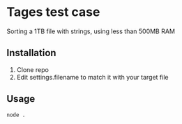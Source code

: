 # Tages test case

Sorting a 1TB file with strings, using less than 500MB RAM

## Installation

1. Clone repo
2. Edit settings.filename to match it with your target file

## Usage

```bash
node .
```
